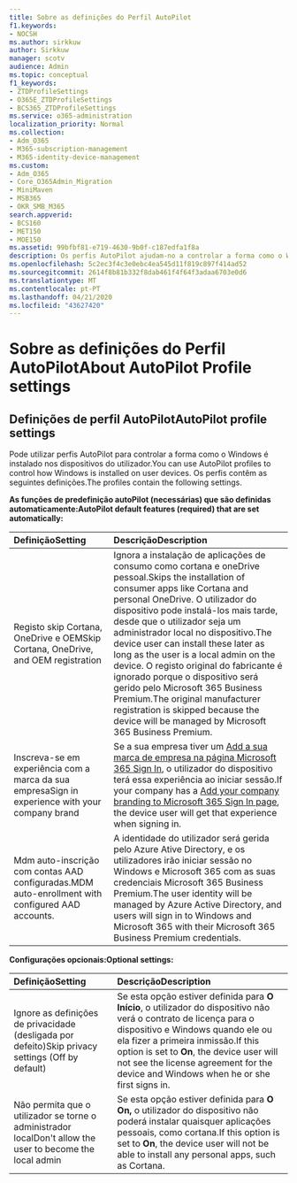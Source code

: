 ```yaml
---
title: Sobre as definições do Perfil AutoPilot
f1.keywords:
- NOCSH
ms.author: sirkkuw
author: Sirkkuw
manager: scotv
audience: Admin
ms.topic: conceptual
f1_keywords:
- ZTDProfileSettings
- O365E_ZTDProfileSettings
- BCS365_ZTDProfileSettings
ms.service: o365-administration
localization_priority: Normal
ms.collection:
- Adm_O365
- M365-subscription-management
- M365-identity-device-management
ms.custom:
- Adm_O365
- Core_O365Admin_Migration
- MiniMaven
- MSB365
- OKR_SMB_M365
search.appverid:
- BCS160
- MET150
- MOE150
ms.assetid: 99bfbf81-e719-4630-9b0f-c187edfa1f8a
description: Os perfis AutoPilot ajudam-no a controlar a forma como o Windows é instalado nos dispositivos do utilizador. Os perfis contêm definições predefinidas e opcionais, como saltar a instalação cortana.
ms.openlocfilehash: 5c2ec3f4c3e0ebc4ea545d11f819c897f414ad52
ms.sourcegitcommit: 2614f8b81b332f8dab461f4f64f3adaa6703e0d6
ms.translationtype: MT
ms.contentlocale: pt-PT
ms.lasthandoff: 04/21/2020
ms.locfileid: "43627420"
---
```

# <a name="about-autopilot-profile-settings"></a><span data-ttu-id="3a96c-104">Sobre as definições do Perfil AutoPilot</span><span class="sxs-lookup"><span data-stu-id="3a96c-104">About AutoPilot Profile settings</span></span>

## <a name="autopilot-profile-settings"></a><span data-ttu-id="3a96c-105">Definições de perfil AutoPilot</span><span class="sxs-lookup"><span data-stu-id="3a96c-105">AutoPilot profile settings</span></span>

<span data-ttu-id="3a96c-106">Pode utilizar perfis AutoPilot para controlar a forma como o Windows é instalado nos dispositivos do utilizador.</span><span class="sxs-lookup"><span data-stu-id="3a96c-106">You can use AutoPilot profiles to control how Windows is installed on user devices.</span></span> <span data-ttu-id="3a96c-107">Os perfis contêm as seguintes definições.</span><span class="sxs-lookup"><span data-stu-id="3a96c-107">The profiles contain the following settings.</span></span>
  
 <span data-ttu-id="3a96c-108">**As funções de predefinição autoPilot (necessárias) que são definidas automaticamente:**</span><span class="sxs-lookup"><span data-stu-id="3a96c-108">**AutoPilot default features (required) that are set automatically:**</span></span>
  
|<span data-ttu-id="3a96c-109">**Definição**</span><span class="sxs-lookup"><span data-stu-id="3a96c-109">**Setting**</span></span>|<span data-ttu-id="3a96c-110">**Descrição**</span><span class="sxs-lookup"><span data-stu-id="3a96c-110">**Description**</span></span>|
|:-----|:-----|
|<span data-ttu-id="3a96c-111">Registo skip Cortana, OneDrive e OEM</span><span class="sxs-lookup"><span data-stu-id="3a96c-111">Skip Cortana, OneDrive, and OEM registration</span></span>  <br/> |<span data-ttu-id="3a96c-112">Ignora a instalação de aplicações de consumo como cortana e oneDrive pessoal.</span><span class="sxs-lookup"><span data-stu-id="3a96c-112">Skips the installation of consumer apps like Cortana and personal OneDrive.</span></span> <span data-ttu-id="3a96c-113">O utilizador do dispositivo pode instalá-los mais tarde, desde que o utilizador seja um administrador local no dispositivo.</span><span class="sxs-lookup"><span data-stu-id="3a96c-113">The device user can install these later as long as the user is a local admin on the device.</span></span> <span data-ttu-id="3a96c-114">O registo original do fabricante é ignorado porque o dispositivo será gerido pelo Microsoft 365 Business Premium.</span><span class="sxs-lookup"><span data-stu-id="3a96c-114">The original manufacturer registration is skipped because the device will be managed by Microsoft 365 Business Premium.</span></span>  <br/> |
|<span data-ttu-id="3a96c-115">Inscreva-se em experiência com a marca da sua empresa</span><span class="sxs-lookup"><span data-stu-id="3a96c-115">Sign in experience with your company brand</span></span>  <br/> |<span data-ttu-id="3a96c-116">Se a sua empresa tiver um [Add a sua marca de empresa na página Microsoft 365 Sign In](https://support.office.com/article/a1229cdb-ce19-4da5-90c7-2b9b146aef0a), o utilizador do dispositivo terá essa experiência ao iniciar sessão.</span><span class="sxs-lookup"><span data-stu-id="3a96c-116">If your company has a [Add your company branding to Microsoft 365 Sign In page](https://support.office.com/article/a1229cdb-ce19-4da5-90c7-2b9b146aef0a), the device user will get that experience when signing in.</span></span>  <br/> |
|<span data-ttu-id="3a96c-117">Mdm auto-inscrição com contas AAD configuradas.</span><span class="sxs-lookup"><span data-stu-id="3a96c-117">MDM auto-enrollment with configured AAD accounts.</span></span>  <br/> |<span data-ttu-id="3a96c-118">A identidade do utilizador será gerida pelo Azure Ative Directory, e os utilizadores irão iniciar sessão no Windows e Microsoft 365 com as suas credenciais Microsoft 365 Business Premium.</span><span class="sxs-lookup"><span data-stu-id="3a96c-118">The user identity will be managed by Azure Active Directory, and users will sign in to Windows and Microsoft 365 with their Microsoft 365 Business Premium credentials.</span></span>  <br/> |
   
 <span data-ttu-id="3a96c-119">**Configurações opcionais:**</span><span class="sxs-lookup"><span data-stu-id="3a96c-119">**Optional settings:**</span></span>
  
|<span data-ttu-id="3a96c-120">**Definição**</span><span class="sxs-lookup"><span data-stu-id="3a96c-120">**Setting**</span></span>|<span data-ttu-id="3a96c-121">**Descrição**</span><span class="sxs-lookup"><span data-stu-id="3a96c-121">**Description**</span></span>|
|:-----|:-----|
|<span data-ttu-id="3a96c-122">Ignore as definições de privacidade (desligada por defeito)</span><span class="sxs-lookup"><span data-stu-id="3a96c-122">Skip privacy settings (Off by default)</span></span>  <br/> |<span data-ttu-id="3a96c-123">Se esta opção estiver definida para **O Início**, o utilizador do dispositivo não verá o contrato de licença para o dispositivo e Windows quando ele ou ela fizer a primeira inmissão.</span><span class="sxs-lookup"><span data-stu-id="3a96c-123">If this option is set to **On**, the device user will not see the license agreement for the device and Windows when he or she first signs in.</span></span>  <br/> |
|<span data-ttu-id="3a96c-124">Não permita que o utilizador se torne o administrador local</span><span class="sxs-lookup"><span data-stu-id="3a96c-124">Don't allow the user to become the local admin</span></span>  <br/> |<span data-ttu-id="3a96c-125">Se esta opção estiver definida para **O On,** o utilizador do dispositivo não poderá instalar quaisquer aplicações pessoais, como cortana.</span><span class="sxs-lookup"><span data-stu-id="3a96c-125">If this option is set to **On**, the device user will not be able to install any personal apps, such as Cortana.</span></span><br/> |
   
